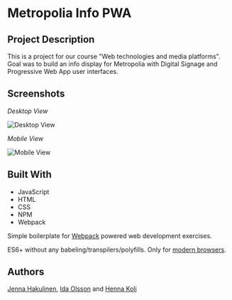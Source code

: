 # Metropolia Info PWA

## Project Description

This is a project for our course "Web technologies and media platforms". 
Goal was to build an info display for Metropolia with Digital Signage and Progressive Web App user interfaces.


## Screenshots
*Desktop View*

![Desktop View](https://user-images.githubusercontent.com/79135621/157439451-aef2d4f6-fd97-42d8-8e8e-ab5196cef428.PNG)

*Mobile View*

![Mobile View](https://user-images.githubusercontent.com/79135621/157439582-dc5d6923-a62d-4db0-8d51-77842a4d8575.PNG)


## Built With

- JavaScript
- HTML
- CSS
- NPM
- Webpack

Simple boilerplate for [Webpack](https://webpack.js.org/guides/getting-started) powered web development exercises.

ES6+ without any babeling/transpilers/polyfills. Only for [modern browsers](https://kangax.github.io/compat-table/es6/).


## Authors

[Jenna Hakulinen](https://github.com/jennahakulinen "Jenna Hakulinen"), [Ida Olsson](https://github.com/idaols "Ida Olsson") and [Henna Koli](https://github.com/HennaK1 "Henna Koli")

